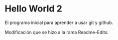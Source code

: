 # Hello World 2
El programa inicial para aprender a usar git y github.

Modificación que se hizo a la rama Readme-Edits.